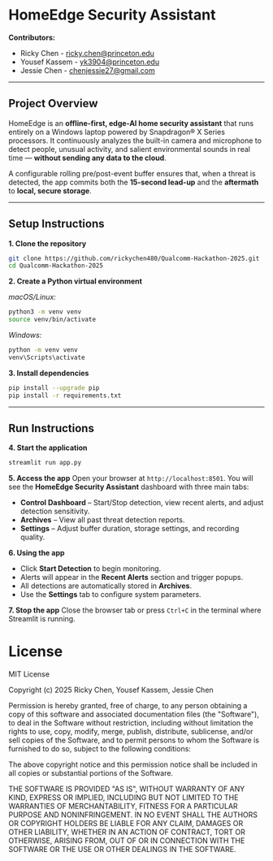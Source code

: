 # HomeEdge Security Assistant

**Contributors:**

* Ricky Chen - ricky.chen@princeton.edu
* Yousef Kassem - yk3904@princeton.edu
* Jessie Chen - chenjessie27@gmail.com

---

## **Project Overview**

HomeEdge is an **offline-first, edge-AI home security assistant** that runs entirely on a Windows laptop powered by Snapdragon® X Series processors. It continuously analyzes the built-in camera and microphone to detect people, unusual activity, and salient environmental sounds in real time — **without sending any data to the cloud**.

A configurable rolling pre/post-event buffer ensures that, when a threat is detected, the app commits both the **15-second lead-up** and the **aftermath** to **local, secure storage**.

---

## **Setup Instructions**

**1. Clone the repository**

```bash
git clone https://github.com/rickychen480/Qualcomm-Hackathon-2025.git
cd Qualcomm-Hackathon-2025
```

**2. Create a Python virtual environment**

*macOS/Linux:*

```bash
python3 -m venv venv
source venv/bin/activate
```

*Windows:*

```bash
python -m venv venv
venv\Scripts\activate
```

**3. Install dependencies**

```bash
pip install --upgrade pip
pip install -r requirements.txt
```

---

## **Run Instructions**

**4. Start the application**

```bash
streamlit run app.py
```

**5. Access the app**
Open your browser at `http://localhost:8501`. You will see the **HomeEdge Security Assistant** dashboard with three main tabs:

* **Control Dashboard** – Start/Stop detection, view recent alerts, and adjust detection sensitivity.
* **Archives** – View all past threat detection reports.
* **Settings** – Adjust buffer duration, storage settings, and recording quality.

**6. Using the app**

* Click **Start Detection** to begin monitoring.
* Alerts will appear in the **Recent Alerts** section and trigger popups.
* All detections are automatically stored in **Archives**.
* Use the **Settings** tab to configure system parameters.

**7. Stop the app**
Close the browser tab or press `Ctrl+C` in the terminal where Streamlit is running.

# License
MIT License

Copyright (c) 2025 Ricky Chen, Yousef Kassem, Jessie Chen

Permission is hereby granted, free of charge, to any person obtaining a copy
of this software and associated documentation files (the "Software"), to deal
in the Software without restriction, including without limitation the rights
to use, copy, modify, merge, publish, distribute, sublicense, and/or sell
copies of the Software, and to permit persons to whom the Software is
furnished to do so, subject to the following conditions:

The above copyright notice and this permission notice shall be included in all
copies or substantial portions of the Software.

THE SOFTWARE IS PROVIDED "AS IS", WITHOUT WARRANTY OF ANY KIND, EXPRESS OR
IMPLIED, INCLUDING BUT NOT LIMITED TO THE WARRANTIES OF MERCHANTABILITY,
FITNESS FOR A PARTICULAR PURPOSE AND NONINFRINGEMENT. IN NO EVENT SHALL THE
AUTHORS OR COPYRIGHT HOLDERS BE LIABLE FOR ANY CLAIM, DAMAGES OR OTHER
LIABILITY, WHETHER IN AN ACTION OF CONTRACT, TORT OR OTHERWISE, ARISING FROM,
OUT OF OR IN CONNECTION WITH THE SOFTWARE OR THE USE OR OTHER DEALINGS IN THE
SOFTWARE.
